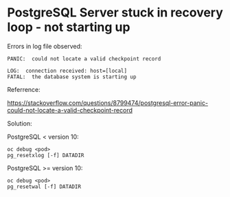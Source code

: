 # PostgreSQL Server stuck in recovery loop - not starting up


Errors in log file observed:

```
PANIC:  could not locate a valid checkpoint record

LOG:  connection received: host=[local]
FATAL:  the database system is starting up
```


Referrence:

https://stackoverflow.com/questions/8799474/postgresql-error-panic-could-not-locate-a-valid-checkpoint-record


Solution:

PostgreSQL < version 10:
```
oc debug <pod>
pg_resetxlog [-f] DATADIR
```

PostgreSQL >= version 10:
```
oc debug <pod>
pg_resetwal [-f] DATADIR
```

